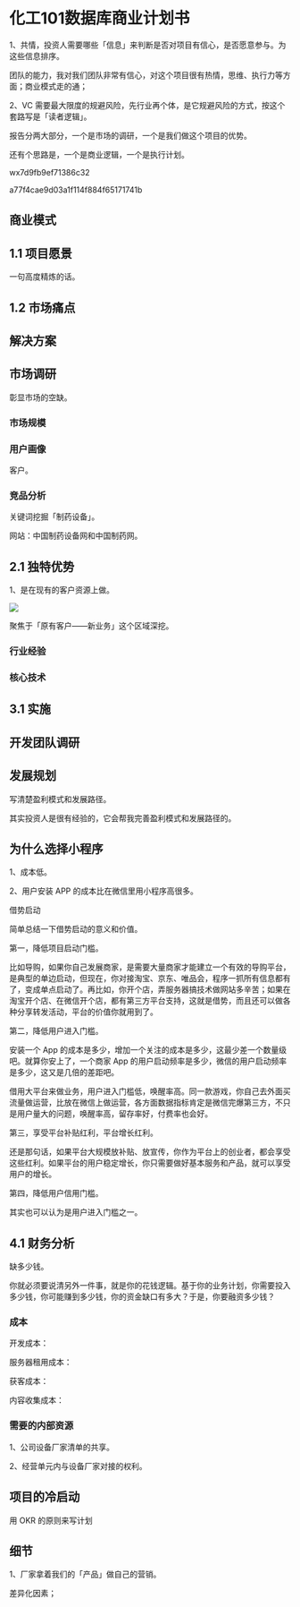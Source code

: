# 化工101数据库商业计划书


1、共情，投资人需要哪些「信息」来判断是否对项目有信心，是否愿意参与。为这些信息排序。

团队的能力，我对我们团队非常有信心，对这个项目很有热情，思维、执行力等方面；商业模式走的通；

2、VC 需要最大限度的规避风险，先行业再个体，是它规避风险的方式，按这个套路写是「读者逻辑」。

报告分两大部分，一个是市场的调研，一个是我们做这个项目的优势。

还有个思路是，一个是商业逻辑，一个是执行计划。

wx7d9fb9ef71386c32

a77f4cae9d03a1f114f884f65171741b

## 商业模式



## 1.1 项目愿景

一句高度精炼的话。

## 1.2 市场痛点


## 解决方案


## 市场调研
彰显市场的空缺。


### 市场规模

### 用户画像
客户。

### 竞品分析

关键词挖掘「制药设备」。

网站：中国制药设备网和中国制药网。



## 2.1 独特优势

1、是在现有的客户资源上做。

![](https://raw.githubusercontent.com/dalong0514/selfstudy/master/图片链接/宁向东/2019003.jpg)

聚焦于「原有客户——新业务」这个区域深挖。

### 行业经验


### 核心技术


## 3.1 实施

## 开发团队调研



## 发展规划

写清楚盈利模式和发展路径。

其实投资人是很有经验的，它会帮我完善盈利模式和发展路径的。

## 为什么选择小程序

1、成本低。

2、用户安装 APP 的成本比在微信里用小程序高很多。


借势启动

简单总结一下借势启动的意义和价值。

第一，降低项目启动门槛。

比如导购，如果你自己发展商家，是需要大量商家才能建立一个有效的导购平台，是典型的单边启动，但现在，你对接淘宝、京东、唯品会，程序一抓所有信息都有了，变成单点启动了。再比如，你开个店，弄服务器搞技术做网站多辛苦；如果在淘宝开个店、在微信开个店，都有第三方平台支持，这就是借势，而且还可以做各种分享转发活动，平台的价值你就用到了。

第二，降低用户进入门槛。

安装一个 App 的成本是多少，增加一个关注的成本是多少，这最少差一个数量级吧。就算你安上了，一个商家 App 的用户启动频率是多少，微信的用户启动频率是多少，这又是几倍的差距吧。

借用大平台来做业务，用户进入门槛低，唤醒率高。同一款游戏，你自己去外面买流量做运营，比放在微信上做运营，各方面数据指标肯定是微信完爆第三方，不只是用户量大的问题，唤醒率高，留存率好，付费率也会好。

第三，享受平台补贴红利，平台增长红利。

还是那句话，如果平台大规模放补贴、放宣传，你作为平台上的创业者，都会享受这些红利。如果平台的用户稳定增长，你只需要做好基本服务和产品，就可以享受用户的增长。

第四，降低用户信用门槛。

其实也可以认为是用户进入门槛之一。



## 4.1 财务分析

缺多少钱。

你就必须要说清另外一件事，就是你的花钱逻辑。基于你的业务计划，你需要投入多少钱，你可能赚到多少钱，你的资金缺口有多大？于是，你要融资多少钱？

### 成本

开发成本：

服务器租用成本：

获客成本：

内容收集成本：

### 需要的内部资源

1、公司设备厂家清单的共享。

2、经营单元内与设备厂家对接的权利。



## 项目的冷启动
用 OKR 的原则来写计划




## 细节

1、厂家拿着我们的「产品」做自己的营销。

差异化因素；




